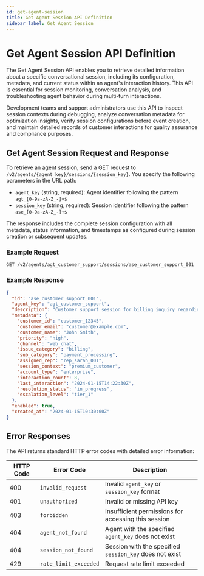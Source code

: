 ```yaml
---
id: get-agent-session
title: Get Agent Session API Definition
sidebar_label: Get Agent Session
---
```


# Get Agent Session API Definition

The Get Agent Session API enables you to retrieve detailed information about a specific conversational session, including its configuration, metadata, and current status within an agent's interaction history. This API is essential for session monitoring, conversation analysis, and troubleshooting agent behavior during multi-turn interactions.

Development teams and support administrators use this API to inspect session contexts during debugging, analyze conversation metadata for optimization insights, verify session configurations before event creation, and maintain detailed records of customer interactions for quality assurance and compliance purposes.

## Get Agent Session Request and Response

To retrieve an agent session, send a GET request to `/v2/agents/{agent_key}/sessions/{session_key}`. You specify the following parameters in the URL path:

- `agent_key` (string, required): Agent identifier following the pattern `agt_[0-9a-zA-Z_-]+$`
- `session_key` (string, required): Session identifier following the pattern `ase_[0-9a-zA-Z_-]+$`

The response includes the complete session configuration with all metadata, status information, and timestamps as configured during session creation or subsequent updates.

### Example Request

```
GET /v2/agents/agt_customer_support/sessions/ase_customer_support_001
```

### Example Response

```json
{
  "id": "ase_customer_support_001",
  "agent_key": "agt_customer_support",
  "description": "Customer support session for billing inquiry regarding account charges and payment processing issues",
  "metadata": {
    "customer_id": "customer_12345",
    "customer_email": "customer@example.com",
    "customer_name": "John Smith",
    "priority": "high",
    "channel": "web_chat",
    "issue_category": "billing",
    "sub_category": "payment_processing",
    "assigned_rep": "rep_sarah_001",
    "session_context": "premium_customer",
    "account_type": "enterprise",
    "interaction_count": 8,
    "last_interaction": "2024-01-15T14:22:30Z",
    "resolution_status": "in_progress",
    "escalation_level": "tier_1"
  },
  "enabled": true,
  "created_at": "2024-01-15T10:30:00Z"
}
```

## Error Responses

The API returns standard HTTP error codes with detailed error information:

| HTTP Code | Error Code | Description |
|-----------|------------|-------------|
| 400 | `invalid_request` | Invalid `agent_key` or `session_key` format |
| 401 | `unauthorized` | Invalid or missing API key |
| 403 | `forbidden` | Insufficient permissions for accessing this session |
| 404 | `agent_not_found` | Agent with the specified `agent_key` does not exist |
| 404 | `session_not_found` | Session with the specified `session_key` does not exist |
| 429 | `rate_limit_exceeded` | Request rate limit exceeded |